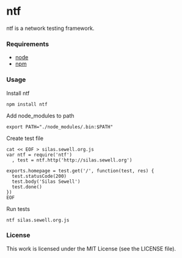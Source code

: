ntf
===

ntf is a network testing framework.

### Requirements

  * [node](http://nodejs.org/)
  * [npm](http://npmjs.org/)

### Usage

Install ntf

    npm install ntf

Add node\_modules to path

    export PATH="./node_modules/.bin:$PATH"

Create test file

    cat << EOF > silas.sewell.org.js
    var ntf = require('ntf')
      , test = ntf.http('http://silas.sewell.org')

    exports.homepage = test.get('/', function(test, res) {
      test.statusCode(200)
      test.body('Silas Sewell')
      test.done()
    })
    EOF

Run tests

    ntf silas.sewell.org.js

### License

This work is licensed under the MIT License (see the LICENSE file).

